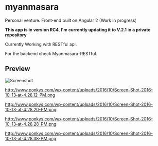 # myanmasara
Personal venture. Front-end built on Angular 2 (Work in progress)

<strong>This app is in version RC4, I'm currently updating it to V.2.1 in a private repository</strong>

Currently Working with RESTful api.

For the backend check Myanmasara-RESTful.

## Preview

![ Screenshot](http://www.ponkys.com/wp-content/uploads/2016/10/Screen-Shot-2016-10-13-at-4.27.59-PM.png)

http://www.ponkys.com/wp-content/uploads/2016/10/Screen-Shot-2016-10-13-at-4.28.12-PM.png

http://www.ponkys.com/wp-content/uploads/2016/10/Screen-Shot-2016-10-13-at-4.28.20-PM.png

http://www.ponkys.com/wp-content/uploads/2016/10/Screen-Shot-2016-10-13-at-4.28.28-PM.png

http://www.ponkys.com/wp-content/uploads/2016/10/Screen-Shot-2016-10-13-at-4.28.38-PM.png

